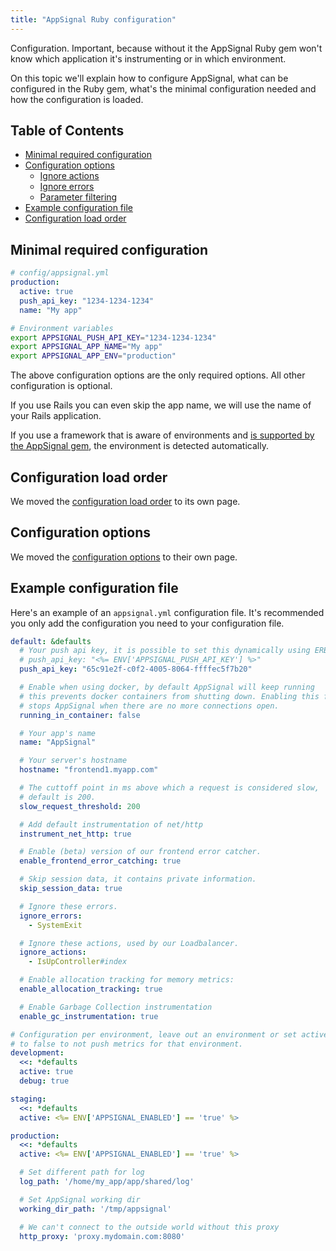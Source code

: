 ```yaml
---
title: "AppSignal Ruby configuration"
---
```


Configuration. Important, because without it the AppSignal Ruby gem won't
know which application it's instrumenting or in which environment.

On this topic we'll explain how to configure AppSignal, what can be configured
in the Ruby gem, what's the minimal configuration needed and how the
configuration is loaded.

## Table of Contents

- [Minimal required configuration](#minimal-required-configuration)
- [Configuration options](/ruby/configuration/options.html)
  - [Ignore actions](/ruby/configuration/ignore-actions.html)
  - [Ignore errors](/ruby/configuration/ignore-errors.html)
  - [Parameter filtering](/ruby/configuration/parameter-filtering.html)
- [Example configuration file](#example-configuration-file)
- [Configuration load order](/ruby/configuration/load-order.html)

## Minimal required configuration

```yaml
# config/appsignal.yml
production:
  active: true
  push_api_key: "1234-1234-1234"
  name: "My app"
```

```bash
# Environment variables
export APPSIGNAL_PUSH_API_KEY="1234-1234-1234"
export APPSIGNAL_APP_NAME="My app"
export APPSIGNAL_APP_ENV="production"
```

The above configuration options are the only required options. All other
configuration is optional.

If you use Rails you can even skip the app name, we will use the name of your
Rails application.

If you use a framework that is aware of environments and [is supported by the
AppSignal gem](/ruby/integrations/index.html), the environment is detected
automatically.

## Configuration load order

We moved the [configuration load order](/ruby/configuration/load-order.html) to
its own page.

## Configuration options

We moved the [configuration options](/ruby/configuration/options.html) to their
own page.

## Example configuration file

Here's an example of an `appsignal.yml` configuration file. It's recommended
you only add the configuration you need to your configuration file.

```yaml
default: &defaults
  # Your push api key, it is possible to set this dynamically using ERB:
  # push_api_key: "<%= ENV['APPSIGNAL_PUSH_API_KEY'] %>"
  push_api_key: "65c91e2f-c0f2-4005-8064-ffffec5f7b20"

  # Enable when using docker, by default AppSignal will keep running
  # this prevents docker containers from shutting down. Enabling this feature
  # stops AppSignal when there are no more connections open.
  running_in_container: false

  # Your app's name
  name: "AppSignal"

  # Your server's hostname
  hostname: "frontend1.myapp.com"

  # The cuttoff point in ms above which a request is considered slow,
  # default is 200.
  slow_request_threshold: 200

  # Add default instrumentation of net/http
  instrument_net_http: true

  # Enable (beta) version of our frontend error catcher.
  enable_frontend_error_catching: true

  # Skip session data, it contains private information.
  skip_session_data: true

  # Ignore these errors.
  ignore_errors:
    - SystemExit

  # Ignore these actions, used by our Loadbalancer.
  ignore_actions:
    - IsUpController#index

  # Enable allocation tracking for memory metrics:
  enable_allocation_tracking: true

  # Enable Garbage Collection instrumentation
  enable_gc_instrumentation: true

# Configuration per environment, leave out an environment or set active
# to false to not push metrics for that environment.
development:
  <<: *defaults
  active: true
  debug: true

staging:
  <<: *defaults
  active: <%= ENV['APPSIGNAL_ENABLED'] == 'true' %>

production:
  <<: *defaults
  active: <%= ENV['APPSIGNAL_ENABLED'] == 'true' %>

  # Set different path for log
  log_path: '/home/my_app/app/shared/log'

  # Set AppSignal working dir
  working_dir_path: '/tmp/appsignal'

  # We can't connect to the outside world without this proxy
  http_proxy: 'proxy.mydomain.com:8080'
```
